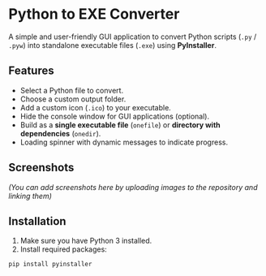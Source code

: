 # Python to EXE Converter

A simple and user-friendly GUI application to convert Python scripts (`.py` / `.pyw`) into standalone executable files (`.exe`) using **PyInstaller**.

## Features

- Select a Python file to convert.
- Choose a custom output folder.
- Add a custom icon (`.ico`) to your executable.
- Hide the console window for GUI applications (optional).
- Build as a **single executable file** (`onefile`) or **directory with dependencies** (`onedir`).
- Loading spinner with dynamic messages to indicate progress.

## Screenshots

*(You can add screenshots here by uploading images to the repository and linking them)*

## Installation

1. Make sure you have Python 3 installed.
2. Install required packages:
```bash
pip install pyinstaller
